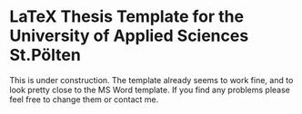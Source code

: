LaTeX Thesis Template for the University of Applied Sciences St.Pölten
============

This is under construction. The template already seems to work fine, and to look pretty close to the MS Word template.
If you find any problems please feel free to change them or contact me.
